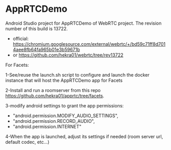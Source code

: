 # AppRTCDemo

Android Studio project for AppRTCDemo of WebRTC project. The revision number of this build is 13722.
* official: https://chromium.googlesource.com/external/webrtc/+/bd59c71ff8d7014aee8fb64fa965b01e3b59671b
* or https://github.com/hekra01/webrtc/tree/rev13722

For Facets:

1-See/reuse the launch.sh script to configure and launch the docker instance that will host the AppRTCDemo app for Facets

2-Install and run a roomserver from this repo https://github.com/hekra01/apprtc/tree/facets. 

3-modify android settings to grant the app permissions:
  * "android.permission.MODIFY_AUDIO_SETTINGS",
  * "android.permission.RECORD_AUDIO",
  * "android.permission.INTERNET"

4-When the app is launched, adjust its settings if needed (room server url, default codec, etc...)

